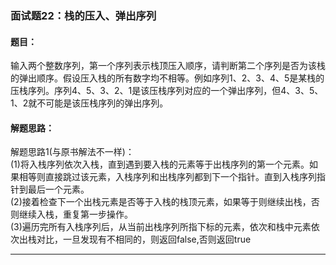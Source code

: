 ### 面试题22：栈的压入、弹出序列

#### 题目：
输入两个整数序列，第一个序列表示栈顶压入顺序，请判断第二个序列是否为该栈的弹出顺序。假设压入栈的所有数字均不相等。例如序列1、2、3、4、5是某栈的压栈序列。序列4、5、3、2、1是该压栈序列对应的一个弹出序列，但4、3、5、1、2就不可能是该压栈序列的弹出序列。<br/>



#### 解题思路：
解题思路1(与原书解法不一样)：<br/>
(1)将入栈序列依次入栈，直到遇到要入栈的元素等于出栈序列的第一个元素。如果相等则直接跳过该元素，入栈序列和出栈序列都到下一个指针。直到入栈序列指针到最后一个元素。<br/>
(2)接着检查下一个出栈元素是否等于入栈的栈顶元素，如果等于则继续出栈，否则继续入栈，重复第一步操作。<br/>
(3)遍历完所有入栈序列后，从当前出栈序列所指下标的元素，依次和栈中元素依次出栈对比，一旦发现有不相同的，则返回false,否则返回true<br/>
<hr/>
